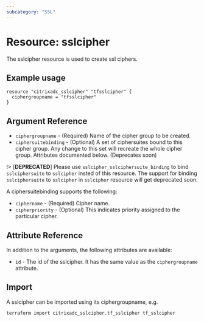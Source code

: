 ```yaml
---
subcategory: "SSL"
---
```


# Resource: sslcipher

The sslcipher resource is used to create ssl ciphers.


## Example usage

```hcl
resource "citrixadc_sslcipher" "tfsslcipher" {
  ciphergroupname = "tfsslcipher"
}
```


## Argument Reference

* `ciphergroupname` - (Required) Name of the cipher group to be created.
* `ciphersuitebinding` - (Optional) A set of ciphersuites bound to this cipher group. Any change to this set will recreate the whole cipher group. Attributes documented below. (Deprecates soon)

!>
[**DEPRECATED**] Please use `sslcipher_sslciphersuite_binding` to bind `sslciphersuite` to `sslcipher` insted of this resource. The support for binding `sslciphersuite` to `sslcipher` in `sslcipher` resource will get deprecated soon.


A ciphersuitebinding supports the following:

* `ciphername` - (Required) Cipher name.
* `cipherpriority` - (Optional) This indicates priority assigned to the particular cipher.


## Attribute Reference

In addition to the arguments, the following attributes are available:

* `id` - The id of the sslcipher. It has the same value as the `ciphergroupname` attribute.


## Import

A sslcipher can be imported using its ciphergroupname, e.g.

```shell
terraform import citrixadc_sslcipher.tf_sslcipher tf_sslcipher
```
